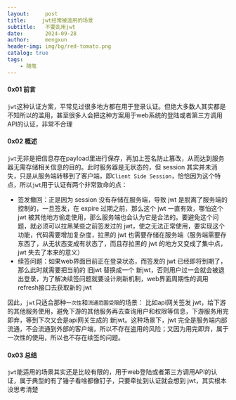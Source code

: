 ```yaml
---
layout:     post
title:     jwt经常被滥用的场景
subtitle:   不要乱用jwt
date:       2024-09-28
author:     mengxun
header-img: img/bg/red-tomato.png
catalog: true
tags:
    - 随笔
---
```






#### 0x01 前言

`jwt`这种认证方案，平常见过很多地方都在用于登录认证。但绝大多数人其实都是不知所以的滥用，甚至很多人会把这种方案用于web系统的登陆或者第三方调用API的认证，非常不合理

#### 0x02 概述

`jwt`无非是把信息存在payload里进行保存，再加上签名防止篡改，从而达到服务器无需存储相关信息的目的。此时服务器是无状态的，但 session 其实并未消失，只是从服务端转移到了客户端，即`Client Side Session`，恰恰因为这个特点，所以`jwt`用于认证有两个非常致命的点：

- 签发撤回：正是因为 session 没有存储在服务端，导致 jwt 是脱离了服务端的控制的，一旦签发，在 expire 过期之前，那么这个 jwt 一直有效，哪怕这个 jwt 被其他地方偷走使用，那么服务端也会认为它是合法的。要避免这个问题，就必须可以拉黑某些之前签发过的 jwt，使之无法正常使用，要实现这个功能，代码需要增加复杂度，拉黑的 jwt 也需要存储在服务端（服务端需要存东西了，从无状态变成有状态了，而且存拉黑的 jwt 的地方又变成了集中点，jwt 失去了本来的意义）
- 续签问题：如果web界面目前正在登录状态，而签发的 jwt 已经即将到期了，那么此时就需要把当前的 旧jwt 替换成一个 新jwt，否则用户过一会就会被退出登录，为了解决续签问题就要设计刷新机制，web界面周期性的调用refresh接口去获取新的 jwt

因此，`jwt`只适合那种`一次性`和`流通范围受限`的场景：
比如api网关签发 jwt，给下游的其他服务使用，避免下游的其他服务再去查询用户和权限等信息，下游服务用完即弃，等到下次又会是api网关生成的 新jwt。这种场景下，jwt 完全是服务端内部流通，不会流通到外部的客户端，所以不存在盗用的风险；又因为用完即弃，属于一次性的使用，所以也不存在续签的问题。

#### 0x03 总结

`jwt`能适用的场景其实还是比较有限的，用于web登陆或者第三方调用API的认证，属于典型的有了锤子看啥都像钉子，只要牵扯到认证就会想到 jwt，其实根本没思考清楚


